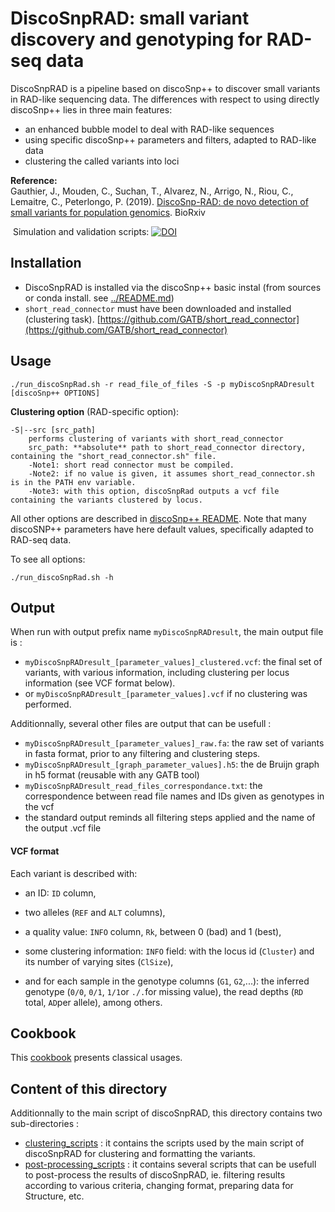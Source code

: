 # DiscoSnpRAD: small variant discovery and genotyping for RAD-seq data


DiscoSnpRAD is a pipeline based on discoSnp++ to discover small variants in RAD-like sequencing data. The differences with respect to using directly discoSnp++ lies in three main features:   
* an enhanced bubble model to deal with RAD-like sequences 
* using specific discoSnp++ parameters and filters, adapted to RAD-like data
* clustering the called variants into loci

**Reference:**   
Gauthier, J., Mouden, C.,  Suchan, T., Alvarez, N., Arrigo, N., Riou, C., Lemaitre, C., Peterlongo, P. (2019). [DiscoSnp-RAD: de novo detection of small variants for population genomics](https://www.biorxiv.org/content/10.1101/216747v2). BioRxiv

​	Simulation and validation scripts: [![DOI](https://zenodo.org/badge/DOI/10.5281/zenodo.3724518.svg)](https://doi.org/10.5281/zenodo.3724518)



## Installation

* DiscoSnpRAD is installed via the discoSnp++ basic instal (from sources or conda install. see [../README.md](../README.md))
* `short_read_connector` must have been downloaded and installed (clustering task). [https://github.com/GATB/short_read_connector](https://github.com/GATB/short_read_connector)


## Usage

```
./run_discoSnpRad.sh -r read_file_of_files -S -p myDiscoSnpRADresult [discoSnp++ OPTIONS]
```

**Clustering option** (RAD-specific option):

```
-S|--src [src_path]
    performs clustering of variants with short_read_connector
    src_path: **absolute** path to short_read_connector directory, containing the "short_read_connector.sh" file. 
    -Note1: short read connector must be compiled.
    -Note2: if no value is given, it assumes short_read_connector.sh is in the PATH env variable.
    -Note3: with this option, discoSnpRad outputs a vcf file containing the variants clustered by locus.
```

All other options are described in [discoSnp++ README](../README.md). Note that many discoSNP++ parameters have here default values, specifically adapted to RAD-seq data.

To see all options:
```
./run_discoSnpRad.sh -h
```


## Output

When run with output prefix name `myDiscoSnpRADresult`, the main output file is :

* `myDiscoSnpRADresult_[parameter_values]_clustered.vcf`: the final set of variants, with various information, including clustering per locus information (see VCF format below).
* or `myDiscoSnpRADresult_[parameter_values].vcf` if no clustering was performed.

Additionnally, several other files are output that can be usefull :

* `myDiscoSnpRADresult_[parameter_values]_raw.fa`: the raw set of variants in fasta format, prior to any filtering and clustering steps.
* `myDiscoSnpRADresult_[graph_parameter_values].h5`: the de Bruijn graph in h5 format (reusable with any GATB tool)
* `myDiscoSnpRADresult_read_files_correspondance.txt`: the correspondence between read file names and IDs given as genotypes in the vcf
* the standard output reminds all filtering steps applied and the name of the output .vcf file

#### VCF format

Each variant is described with: 

* an ID: `ID` column, 

* two alleles (`REF` and `ALT` columns), 

* a quality value: `INFO` column, `Rk`, between 0 (bad) and 1 (best),

* some clustering information: `INFO` field: with the locus id (`Cluster`) and its number of varying sites (`ClSize`),

* and for each sample in the genotype columns (`G1`, `G2`,...): the inferred genotype (`0/0`, `0/1`, `1/1`or `./.`for missing value), the read depths (`RD` total, `AD`per allele), among others.

  

## Cookbook

This [cookbook](./COOKBOOK.md) presents classical usages. 



## Content of this directory

Additionnally to the main script of discoSnpRAD, this directory contains two sub-directories :   
* [clustering_scripts](clustering_scripts/) : it contains the scripts used by the main script of discoSnpRAD for clustering and formatting the variants.
* [post-processing_scripts](post-processing_scripts/) : it contains several scripts that can be usefull to post-process the results of discoSnpRAD, ie. filtering results according to various criteria, changing format, preparing data for Structure, etc.


